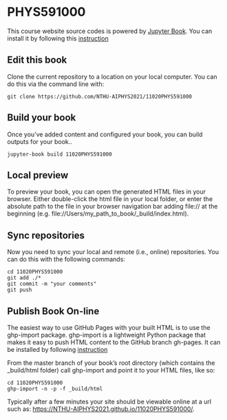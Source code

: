 # PHYS591000

This course website source codes is powered by [Jupyter Book](https://jupyterbook.org). 
You can install it by following this [instruction](https://jupyterbook.org/intro.html#install-jupyter-book)

## Edit this book

Clone the current repository to a location on your local computer. You can do this via the command line with:

```
git clone https://github.com/NTHU-AIPHYS2021/11020PHYS591000
```
## Build your book

Once you’ve added content and configured your book, you can build outputs for your book..
```
jupyter-book build 11020PHYS591000
```
## Local preview

To preview your book, you can open the generated HTML files in your browser. 
Either double-click the html file in your local folder, 
or enter the absolute path to the file in your browser navigation bar adding 
file:// at the beginning (e.g. file://Users/my_path_to_book/_build/index.html).

## Sync repositories 

Now you need to sync your local and remote (i.e., online) repositories. 
You can do this with the following commands:

```
cd 11020PHYS591000
git add ./*
git commit -m "your comments"
git push
```

## Publish Book On-line

The easiest way to use GitHub Pages with your built HTML is to use the ghp-import package. 
ghp-import is a lightweight Python package that makes it easy to push HTML content to the 
GitHub branch gh-pages. It can be installed by following [instruction](https://jupyterbook.org/publish/gh-pages.html)

From the master branch of your book’s root directory (which contains the _build/html folder) 
call ghp-import and point it to your HTML files, like so:
``` 
cd 11020PHYS591000
ghp-import -n -p -f _build/html
```

Typically after a few minutes your site should be viewable online at a url such as: 
https://NTHU-AIPHYS2021.github.io/11020PHYS591000/. 
